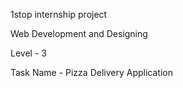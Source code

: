 1stop internship project




Web Development and Designing


Level - 3 


Task Name - Pizza Delivery Application

